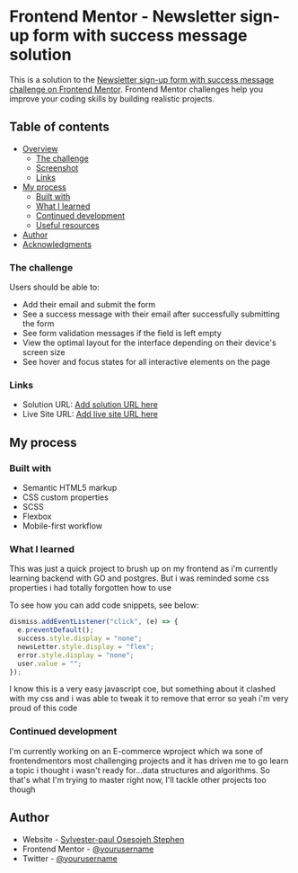 # Frontend Mentor - Newsletter sign-up form with success message solution

This is a solution to the [Newsletter sign-up form with success message challenge on Frontend Mentor](https://www.frontendmentor.io/challenges/newsletter-signup-form-with-success-message-3FC1AZbNrv). Frontend Mentor challenges help you improve your coding skills by building realistic projects. 

## Table of contents

- [Overview](#overview)
  - [The challenge](#the-challenge)
  - [Screenshot](#screenshot)
  - [Links](#links)
- [My process](#my-process)
  - [Built with](#built-with)
  - [What I learned](#what-i-learned)
  - [Continued development](#continued-development)
  - [Useful resources](#useful-resources)
- [Author](#author)
- [Acknowledgments](#acknowledgments)

### The challenge

Users should be able to:

- Add their email and submit the form
- See a success message with their email after successfully submitting the form
- See form validation messages if the field is left empty
- View the optimal layout for the interface depending on their device's screen size
- See hover and focus states for all interactive elements on the page


### Links

- Solution URL: [Add solution URL here](https://your-solution-url.com)
- Live Site URL: [Add live site URL here](https://your-live-site-url.com)

## My process

### Built with

- Semantic HTML5 markup
- CSS custom properties
- SCSS
- Flexbox
- Mobile-first workflow


### What I learned

This was just a quick project to brush up on my frontend as i'm currently learning backend with GO and postgres. But i was reminded some css properties i had totally forgotten how to use

To see how you can add code snippets, see below:


```js
dismiss.addEventListener("click", (e) => {
  e.preventDefault();
  success.style.display = "none";
  newsLetter.style.display = "flex";
  error.style.display = "none";
  user.value = "";
});
```
I know this is a very easy javascript coe, but something about it clashed with my css and i was able to tweak it to remove that error so yeah i'm very proud of this code


### Continued development
I'm currently working on an E-commerce wproject which wa sone of frontendmentors most challenging projects and it has driven me to go learn a topic i thought i wasn't ready for...data structures and algorithms. So that's what I'm trying to master right now, I'll tackle other projects too though


## Author

- Website - [Sylvester-paul Osesojeh Stephen](https://www.your-site.com)
- Frontend Mentor - [@yourusername](https://www.frontendmentor.io/profile/yourusername)
- Twitter - [@yourusername](https://www.twitter.com/yourusername)

